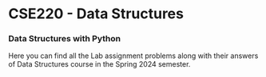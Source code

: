 <h1>CSE220 - Data Structures</h1>
<h3>Data Structures with Python</h3>
<p>Here you can find all the Lab assignment problems along with their answers of Data Structures course in the Spring 2024 semester.</p>
